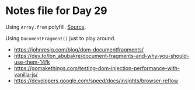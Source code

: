 # Notes file for Day 29

Using `Array.from` polyfill. [Source](https://github.com/Financial-Times/polyfill-library/tree/master/polyfills/Array/from).

Using `DocumentFragment()` just to play around.

- <https://johnresig.com/blog/dom-documentfragments/>
- <https://dev.to/ibn_abubakre/document-fragments-and-why-you-should-use-them-14fk>
- <https://gomakethings.com/testing-dom-injection-performance-with-vanilla-js/>
- <https://developers.google.com/speed/docs/insights/browser-reflow>